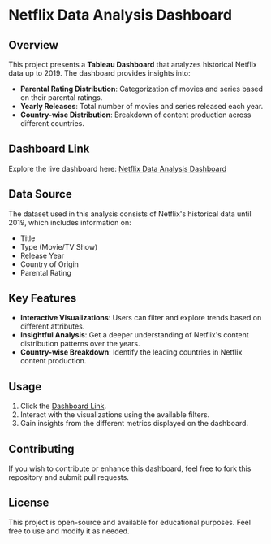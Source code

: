 # Netflix Data Analysis Dashboard

## Overview
This project presents a **Tableau Dashboard** that analyzes historical Netflix data up to 2019. The dashboard provides insights into:
- **Parental Rating Distribution**: Categorization of movies and series based on their parental ratings.
- **Yearly Releases**: Total number of movies and series released each year.
- **Country-wise Distribution**: Breakdown of content production across different countries.

## Dashboard Link
Explore the live dashboard here: [Netflix Data Analysis Dashboard](https://public.tableau.com/app/profile/tushar.mishra1354/viz/NetFlix_dataAnalysis/Dashboard1)

## Data Source
The dataset used in this analysis consists of Netflix's historical data until 2019, which includes information on:
- Title
- Type (Movie/TV Show)
- Release Year
- Country of Origin
- Parental Rating

## Key Features
- **Interactive Visualizations**: Users can filter and explore trends based on different attributes.
- **Insightful Analysis**: Get a deeper understanding of Netflix's content distribution patterns over the years.
- **Country-wise Breakdown**: Identify the leading countries in Netflix content production.

## Usage
1. Click the [Dashboard Link](https://public.tableau.com/app/profile/tushar.mishra1354/viz/NetFlix_dataAnalysis/Dashboard1).
2. Interact with the visualizations using the available filters.
3. Gain insights from the different metrics displayed on the dashboard.

## Contributing
If you wish to contribute or enhance this dashboard, feel free to fork this repository and submit pull requests.

## License
This project is open-source and available for educational purposes. Feel free to use and modify it as needed.


